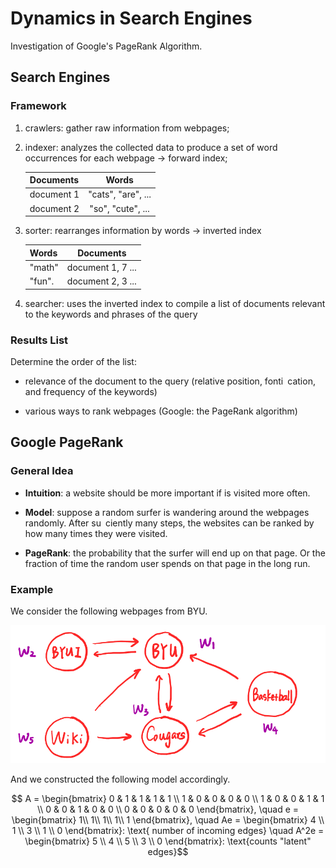 # Dynamics in Search Engines

Investigation of Google's PageRank Algorithm.


## Search Engines

### Framework

1. crawlers: 
gather raw information from webpages;

2. indexer: 
analyzes the collected data to produce a set of word occurrences for each webpage $\rightarrow$ forward index;

    | Documents     | Words              | 
    | ------------- |:------------------:| 
    | document 1    | "cats", "are", ... | 
    | document 2    | "so", "cute", ...  | 


3. sorter: 
rearranges information by words $\rightarrow$ inverted index

    | Words      | Documents          | 
    | ---------- |:------------------:| 
    | "math"     | document 1, 7 ...  | 
    | "fun".     | document 2, 3 ...  | 

4. searcher: uses the inverted index to compile a list of documents
relevant to the keywords and phrases of the query


### Results List

Determine the order of the list:
 - relevance of the document to the query 
 (relative position, fonti cation, and frequency of the keywords)

- various ways to rank webpages
(Google: the PageRank algorithm)



## Google PageRank

### General Idea

- **Intuition**: a website should be more important if is visited more
often.

- **Model**: suppose a random surfer is wandering around the webpages
randomly. After su ciently many steps, the websites can be ranked
by how many times they were visited.

- **PageRank**: the probability that the surfer will end up on that page.
Or the fraction of time the random user spends on that page in the
long run.



### Example

We consider the following webpages from BYU.

<picture>
  <source media="(prefers-color-scheme: dark)" srcset="./figures/byu.png" width="600">
  <img alt="The physical formation of ghosting." src="./figures/byu.png">
</picture>

And we constructed the following model accordingly. 

```math
    A = \begin{bmatrix}
    0 & 1 & 1 & 1 & 1 \\
    1 & 0 & 0 & 0 & 0 \\
    1 & 0 & 0 & 1 & 1 \\
    0 & 0 & 1 & 0 & 0 \\
    0 & 0 & 0 & 0 & 0
    \end{bmatrix}, 
    \quad e = \begin{bmatrix}
    1\\
    1\\
    1\\
    1\\
    1
    \end{bmatrix},
    \quad Ae = \begin{bmatrix}
    4 \\
    1 \\
    3 \\
    1 \\
    0
    \end{bmatrix}: \text{ number of incoming edges}
    \quad
    A^2e = \begin{bmatrix}
    5 \\
    4 \\
    5 \\
    3 \\
    0
    \end{bmatrix}: \text{counts "latent" edges}
```



